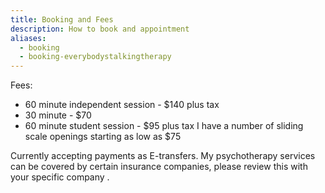 ```yaml
---
title: Booking and Fees
description: How to book and appointment
aliases:
  - booking
  - booking-everybodystalkingtherapy
---
```


Fees:
- 60 minute independent session - $140 plus tax 
- 30 minute - $70
- 60 minute student session - $95 plus tax
I have a number of sliding scale openings starting as low as $75 

Currently accepting payments as E-transfers.
My psychotherapy services can be covered by certain insurance companies, please review this with your specific company . 
